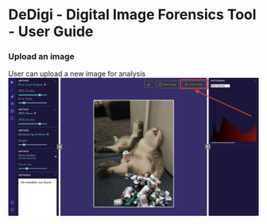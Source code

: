 <!-- # DeDigi - Digital Image Forensics tool
Hosted at: [https://dedigi.herokuapp.com](https://dedigi.herokuapp.com)

## Description
**DeDigi** is a project created by [Quynh-Chau Long-Vu](https://www.linkedin.com/in/lvqchau/) and [Hai-Son Nguyen](https://www.linkedin.com/in/nguyen-son99/), with the purpose of creating a tool for detecting manipulation attempts on a digital image. The tool uses existing Digital Image Forensics techniques, along with other functionalities, to further engage the user into the tool.

*This project was first created for a graduate project thesis at University Of Science, Ho Chi Minh City, Vietnam from June to August.*


## Installation

Clone the project, and install the neccessary dependencies
```
git clone https://github.com/lvqchau/dedigi
cd dedigi
npm install
npm start
```



*For more information, contact <dedigi.diftool@gmail.com>* -->

# DeDigi - Digital Image Forensics Tool - User Guide
### Upload an image
User can upload a new image for analysis
![Upload](images/upload.png)
